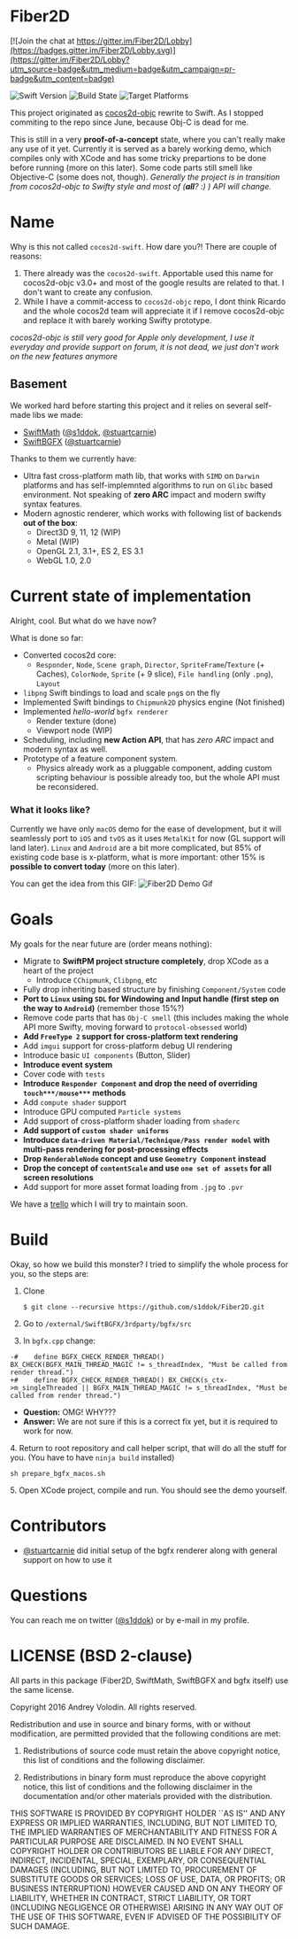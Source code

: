 # Fiber2D

[![Join the chat at https://gitter.im/Fiber2D/Lobby](https://badges.gitter.im/Fiber2D/Lobby.svg)](https://gitter.im/Fiber2D/Lobby?utm_source=badge&utm_medium=badge&utm_campaign=pr-badge&utm_content=badge)

![Swift Version](https://img.shields.io/badge/swift-3.0.1-green.svg?style=flat)
![Build State](https://img.shields.io/wercker/ci/wercker/docs.svg)
![Target Platforms](https://img.shields.io/badge/platform-iOS%20%7C%20tvOS%20%7C%20macOS%20%7C%20linux%20%7C%20Android%20-lightgrey.svg)

This project originated as [cocos2d-objc](https://github.com/cocos2d/cocos2d-objc) rewrite to Swift. As I stopped commiting to the repo since June, because Obj-C is dead for me. 

This is still in a very **proof-of-a-concept** state, where you can't really make any use of it yet. Currently it is served as a barely working demo, which compiles only with XCode and has some tricky prepartions to be done before running (more on this later). Some code parts still smell like Objective-C (some does not, though). *Generally the project is in transition from cocos2d-objc to Swifty style and most of (**all**? :) ) API will change.*

# Name
Why is this not called `cocos2d-swift`. How dare you?!
There are couple of reasons:

1. There already was the `cocos2d-swift`. Apportable used this name for cocos2d-objc v3.0+ and most of the google results are related to that. I don't want to create any confusion.
2. While I have a commit-access to `cocos2d-objc` repo, I dont think Ricardo and the whole cocos2d team will appreciate it if I remove cocos2d-objc and replace it with barely working Swifty prototype. 

*cocos2d-objc is still very good for Apple only development, I use it everyday and provide support on forum, it is not dead, we just don't work on the new features anymore*

## Basement 
We worked hard before starting this project and it relies on several self-made libs we made:
* [SwiftMath](https://github.com/SwiftGFX/SwiftMath) ([@s1ddok](https://github.com/s1ddok), [@stuartcarnie](https://github.com/stuartcarnie))
* [SwiftBGFX](https://github.com/SwiftGFX/SwiftBGFX) ([@stuartcarnie](https://github.com/stuartcarnie))

Thanks to them we currently have:
* Ultra fast cross-platform math lib, that works with `SIMD` on `Darwin` platforms and has self-implemnted algorithms to run on `Glibc` based environment. Not speaking of **zero ARC** impact and modern swifty syntax features.
* Modern agnostic renderer, which works with following list of backends **out of the box**:
  * Direct3D 9, 11, 12 (WIP)
  * Metal (WIP)
  * OpenGL 2.1, 3.1+, ES 2, ES 3.1
  * WebGL 1.0, 2.0
 
# Current state of implementation
Alright, cool. But what do we have now?

What is done so far:
* Converted cocos2d core:
   * `Responder`, `Node`, `Scene graph`, `Director`, `SpriteFrame`/`Texture` (+ Caches), `ColorNode`, `Sprite` (+ 9 slice), `File handling` (only `.png`), `Layout`
*  `libpng` Swift bindings to load and scale `png`s on the fly
*  Implemented Swift bindings to `Chipmunk2D` physics engine (Not finished)
*  Implemented *hello-world* `bgfx renderer`
   * Render texture (done)
   * Viewport node (WIP)
* Scheduling, including **new Action API**, that has *zero ARC* impact and modern syntax as well.
* Prototype of a feature component system.
  * Physics already work as a pluggable component, adding custom scripting behaviour is possible already too, but the whole API must be reconsidered.

### What it looks like?
Currently we have only `macOS` demo for the ease of development, but it will seamlessly port to `iOS` and `tvOS` as it uses `MetalKit` for now (GL support will land later). `Linux` and `Android` are a bit more complicated, but 85% of existing code base is x-platform, what is more important: other 15% is **possible to convert today** (more on this later).

You can get the idea from this GIF: 
![Fiber2D Demo Gif](http://imgur.com/CP6d9kT.gif)


# Goals
My goals for the near future are (order means nothing):

* Migrate to **SwiftPM project structure completely**, drop XCode as a heart of the project
  * Introduce `CChipmunk`, `Clibpng`, etc
* Fully drop inheriting based structure by finishing `Component/System` code
* **Port to `Linux` using `SDL` for Windowing and Input handle (first step on the way to `Android`)** (remember those 15%?)
* Remove code parts that has `Obj-C smell` (this includes making the whole API more Swifty, moving forward to `protocol-obsessed` world)
* **Add `FreeType 2` support for cross-platform text rendering**
* Add `imgui` support for cross-platform debug UI rendering
* Introduce basic `UI components` (Button, Slider)
* **Introduce event system**
* Cover code with `tests`
* **Introduce `Responder Component` and drop the need of overriding `touch***/mouse***` methods**
* Add `compute shader` support
* Introduce GPU computed `Particle systems`
* Add support of cross-platform shader loading from `shaderc` 
* **Add support of `custom shader uniforms`**
* **Introduce `data-driven Material/Technique/Pass render model` with multi-pass rendering for post-processing effects**
* **Drop `RenderableNode` concept and use `Geometry Component` instead**
* **Drop the concept of `contentScale` and use `one set of assets` for all screen resolutions**
* Add support for more asset format loading from `.jpg` to `.pvr`

We have a [trello](https://trello.com/b/eUe8CkrW/fiber2d) which I will try to maintain soon.

# Build
Okay, so how we build this monster? I tried to simplify the whole process for you, so the steps are:

1. Clone

   ```$ git clone --recursive https://github.com/s1ddok/Fiber2D.git```
   
2. Go to `/external/SwiftBGFX/3rdparty/bgfx/src`

3. In `bgfx.cpp` change:

```
-#    define BGFX_CHECK_RENDER_THREAD() BX_CHECK(BGFX_MAIN_THREAD_MAGIC != s_threadIndex, "Must be called from render thread.")
+#    define BGFX_CHECK_RENDER_THREAD() BX_CHECK(s_ctx->m_singleThreaded || BGFX_MAIN_THREAD_MAGIC != s_threadIndex, "Must be called from render thread.")
```
   - **Question:** OMG! WHY??? 
   - **Answer:** We are not sure if this is a correct fix yet, but it is required to work for now.
   
4\. Return to root repository and call helper script, that will do all the stuff for you. (You have to have `ninja build` installed)
```
sh prepare_bgfx_macos.sh
```

5\. Open XCode project, compile and run. You should see the demo yourself.

# Contributors 

* [@stuartcarnie](https://github.com/stuartcarnie) did initial setup of the bgfx renderer along with general support on how to use it

# Questions

You can reach me on twitter ([@s1ddok](https://twitter.com/s1ddok)) or by e-mail in my profile.

# LICENSE (BSD 2-clause)

All parts in this package (Fiber2D, SwiftMath, SwiftBGFX and bgfx itself) use the same license. 

Copyright 2016 Andrey Volodin. All rights reserved.

Redistribution and use in source and binary forms, with or without
modification, are permitted provided that the following conditions are met:

   1. Redistributions of source code must retain the above copyright notice,
      this list of conditions and the following disclaimer.

   2. Redistributions in binary form must reproduce the above copyright
      notice, this list of conditions and the following disclaimer in the
      documentation and/or other materials provided with the distribution.

THIS SOFTWARE IS PROVIDED BY COPYRIGHT HOLDER ``AS IS'' AND ANY EXPRESS OR
IMPLIED WARRANTIES, INCLUDING, BUT NOT LIMITED TO, THE IMPLIED WARRANTIES OF
MERCHANTABILITY AND FITNESS FOR A PARTICULAR PURPOSE ARE DISCLAIMED. IN NO
EVENT SHALL COPYRIGHT HOLDER OR CONTRIBUTORS BE LIABLE FOR ANY DIRECT,
INDIRECT, INCIDENTAL, SPECIAL, EXEMPLARY, OR CONSEQUENTIAL DAMAGES
(INCLUDING, BUT NOT LIMITED TO, PROCUREMENT OF SUBSTITUTE GOODS OR SERVICES;
LOSS OF USE, DATA, OR PROFITS; OR BUSINESS INTERRUPTION) HOWEVER CAUSED AND
ON ANY THEORY OF LIABILITY, WHETHER IN CONTRACT, STRICT LIABILITY, OR TORT
(INCLUDING NEGLIGENCE OR OTHERWISE) ARISING IN ANY WAY OUT OF THE USE OF
THIS SOFTWARE, EVEN IF ADVISED OF THE POSSIBILITY OF SUCH DAMAGE.
